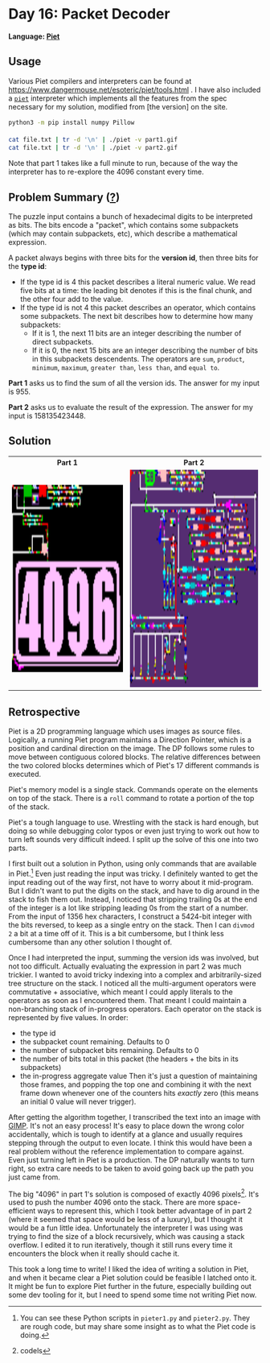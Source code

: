 # Day 16: Packet Decoder

**Language: [Piet](https://www.dangermouse.net/esoteric/piet.html)**

## Usage

Various Piet compilers and interpreters can be found at https://www.dangermouse.net/esoteric/piet/tools.html .
I have also included a [`piet`](piet) interpreter which implements all the features from the spec necessary for my solution, modified from [the version] on the site.

```bash
python3 -m pip install numpy Pillow

cat file.txt | tr -d '\n' | ./piet -v part1.gif
cat file.txt | tr -d '\n' | ./piet -v part2.gif
```

Note that part 1 takes like a full minute to run, because of the way the interpreter has to re-explore the 4096 constant every time.

## Problem Summary ([?](https://adventofcode.com/2021/day/16))

The puzzle input contains a bunch of hexadecimal digits to be interpreted as bits.
The bits encode a "packet", which contains some subpackets (which may contain subpackets, etc), which describe a mathematical expression.

A packet always begins with three bits for the **version id**, then three bits for the **type id**:
- If the type id is 4 this packet describes a literal numeric value.
  We read five bits at a time: the leading bit denotes if this is the final chunk, and the other four add to the value.
- If the type id is not 4 this packet describes an operator, which contains some subpackets.
  The next bit describes how to determine how many subpackets:
  - If it is 1, the next 11 bits are an integer describing the number of direct subpackets.
  - If it is 0, the next 15 bits are an integer describing the number of bits in this subpackets descendents.
  The operators are `sum`, `product`, `minimum`, `maximum`, `greater than`, `less than`, and `equal to`.

**Part 1** asks us to find the sum of all the version ids.
The answer for my input is 955.

**Part 2** asks us to evaluate the result of the expression.
The answer for my input is 158135423448.

## Solution

<table>
<tr><th>Part 1</th><th>Part 2</th></tr>
<tr><td><img src="part1.gif" height="372"></td><td><img src="part2.gif" height="432"></td></tr>
</table>

## Retrospective

Piet is a 2D programming language which uses images as source files.
Logically, a running Piet program maintains a Direction Pointer, which is a position and cardinal direction on the image.
The DP follows some rules to move between contiguous colored blocks.
The relative differences between the two colored blocks determines which of Piet's 17 different commands is executed.

Piet's memory model is a single stack.
Commands operate on the elements on top of the stack.
There is a `roll` command to rotate a portion of the top of the stack.

Piet's a tough language to use.
Wrestling with the stack is hard enough, but doing so while debugging color typos or even just trying to work out how to turn left sounds very difficult indeed.
I split up the solve of this one into two parts.

I first built out a solution in Python, using only commands that are available in Piet.[^pieter]
Even just reading the input was tricky.
I definitely wanted to get the input reading out of the way first, not have to worry about it mid-program.
But I didn't want to put the digits on the stack, and have to dig around in the stack to fish them out.
Instead, I noticed that stripping trailing 0s at the end of the integer is a lot like stripping leading 0s from the start of a number.
From the input of 1356 hex characters, I construct a 5424-bit integer with the bits reversed, to keep as a single entry on the stack.
Then I can `divmod 2` a bit at a time off of it.
This is a bit cumbersome, but I think less cumbersome than any other solution I thought of.

Once I had interpreted the input, summing the version ids was involved, but not too difficult.
Actually evaluating the expression in part 2 was much trickier.
I wanted to avoid tricky indexing into a complex and arbitrarily-sized tree structure on the stack.
I noticed all the multi-argument operators were commutative + associative, which meant I could apply literals to the operators as soon as I encountered them.
That meant I could maintain a non-branching stack of in-progress operators.
Each operator on the stack is represented by five values.
In order:
- the type id
- the subpacket count remaining. Defaults to 0
- the number of subpacket bits remaining. Defaults to 0
- the number of bits total in this packet (the headers + the bits in its subpackets)
- the in-progress aggregate value
Then it's just a question of maintaining those frames, and popping the top one and combining it with the next frame down whenever one of the counters hits _exactly_ zero (this means an initial 0 value will never trigger).

After getting the algorithm together, I transcribed the text into an image with [GIMP](https://www.gimp.org/).
It's not an easy process!
It's easy to place down the wrong color accidentally, which is tough to identify at a glance and usually requires stepping through the output to even locate.
I think this would have been a real problem without the reference implementation to compare against.
Even just turning left in Piet is a production.
The DP naturally wants to turn right, so extra care needs to be taken to avoid going back up the path you just came from.

The big "4096" in part 1's solution is composed of exactly 4096 pixels[^codels].
It's used to push the number 4096 onto the stack.
There are more space-efficient ways to represent this, which I took better advantage of in part 2 (where it seemed that space would be less of a luxury), but I thought it would be a fun little idea.
Unfortunately the interpreter I was using was trying to find the size of a block recursively, which was causing a stack overflow.
I edited it to run iteratively, though it still runs every time it encounters the block when it really should cache it.

This took a long time to write!
I liked the idea of writing a solution in Piet, and when it became clear a Piet solution could be feasible I latched onto it.
It might be fun to explore Piet further in the future, especially building out some dev tooling for it, but I need to spend some time not writing Piet now.

[^codels]: codels
[^pieter]: You can see these Python scripts in `pieter1.py` and `pieter2.py`. They are rough code, but may share some insight as to what the Piet code is doing.

